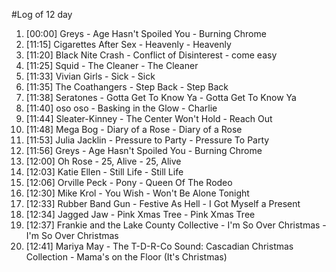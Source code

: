#Log of 12 day

1. [00:00] Greys - Age Hasn't Spoiled You - Burning Chrome
1. [11:15] Cigarettes After Sex - Heavenly - Heavenly
1. [11:20] Black Nite Crash - Conflict of Disinterest - come easy
1. [11:25] Squid - The Cleaner - The Cleaner
1. [11:33] Vivian Girls - Sick - Sick
1. [11:35] The Coathangers - Step Back - Step Back
1. [11:38] Seratones - Gotta Get To Know Ya - Gotta Get To Know Ya
1. [11:40] oso oso - Basking in the Glow - Charlie
1. [11:44] Sleater-Kinney - The Center Won't Hold - Reach Out
1. [11:48] Mega Bog - Diary of a Rose - Diary of a Rose
1. [11:53] Julia Jacklin - Pressure to Party - Pressure To Party
1. [11:56] Greys - Age Hasn't Spoiled You - Burning Chrome
1. [12:00] Oh Rose - 25, Alive - 25, Alive
1. [12:03] Katie Ellen - Still Life - Still Life
1. [12:06] Orville Peck - Pony - Queen Of The Rodeo
1. [12:30] Mike Krol - You Wish - Won't Be Alone Tonight
1. [12:33] Rubber Band Gun - Festive As Hell - I Got Myself a Present
1. [12:34] Jagged Jaw - Pink Xmas Tree - Pink Xmas Tree
1. [12:37] Frankie and the Lake County Collective - I'm So Over Christmas - I'm So Over Christmas
1. [12:41] Mariya May - The T-D-R-Co Sound: Cascadian Christmas Collection - Mama's on the Floor (It's Christmas)

